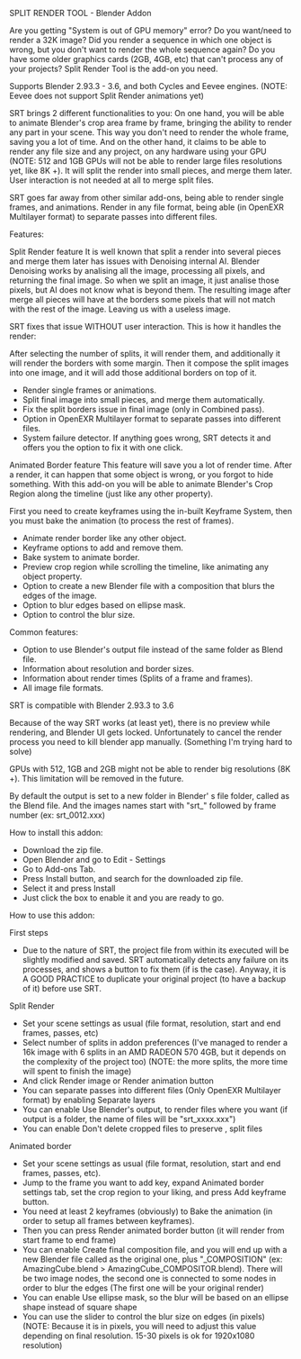 SPLIT RENDER TOOL - Blender Addon

Are you getting "System is out of GPU memory" error? Do you want/need to render a 32K image? Did you render a sequence in which one object is wrong, but you don't want to render the whole sequence again? Do you have some older graphics cards (2GB, 4GB, etc) that can't process any of your projects? Split Render Tool is the add-on you need.

Supports Blender 2.93.3 - 3.6, and both Cycles and Eevee engines. (NOTE: Eevee does not support Split Render animations yet)

SRT brings 2 different functionalities to you: On one hand, you will be able to animate Blender's crop area frame by frame, bringing the ability to render any part in your scene. This way you don't need to render the whole frame, saving you a lot of time. And on the other hand, it claims to be able to render any file size and any project, on any hardware using your GPU (NOTE: 512 and 1GB GPUs will not be able to render large files resolutions yet, like 8K +). It will split the render into small pieces, and merge them later. User interaction is not needed at all to merge split files.

SRT goes far away from other similar add-ons, being able to render single frames, and animations. Render in any file format, being able (in OpenEXR Multilayer format) to separate passes into different files.

Features:

Split Render feature
It is well known that split a render into several pieces and merge them later has issues with Denoising internal AI. Blender Denoising works by analising all the image, processing all pixels, and returning the final image. So when we split an image, it just analise those pixels, but AI does not know what is beyond them. The resulting image after merge all pieces will have at the borders some pixels that will not match with the rest of the image. Leaving us with a useless image.

SRT fixes that issue WITHOUT user interaction. This is how it handles the render:

After selecting the number of splits, it will render them, and additionally it will render the borders with some margin. Then it compose the split images into one image, and it will add those additional borders on top of it.

- Render single frames or animations.
- Split final image into small pieces, and merge them automatically. 
- Fix the split borders issue in final image (only in Combined pass).
- Option in OpenEXR Multilayer format to separate passes into different files.
- System failure detector. If anything goes wrong, SRT detects it and offers you the option to fix it with one click. 

Animated Border feature
This feature will save you a lot of render time. After a render, it can happen that some object is wrong, or you forgot to hide something. With this add-on you will be able to animate Blender's Crop Region along the timeline (just like any other property).

First you need to create keyframes using the in-built Keyframe System, then you must bake the animation (to process the rest of frames).

- Animate render border like any other object.
- Keyframe options to add and remove them.
- Bake system to animate border.
- Preview crop region while scrolling the timeline, like animating any object property.
- Option to create a new Blender file with a composition that blurs the edges of the image.
- Option to blur edges based on ellipse mask.
- Option to control the blur size.

Common features:

- Option to use Blender's output file instead of the same folder as Blend file.
- Information about resolution and border sizes.
- Information about render times (Splits of a frame and frames).
- All image file formats.


SRT is compatible with Blender 2.93.3 to 3.6

Because of the way SRT works (at least yet), there is no preview while rendering, and Blender UI gets locked. Unfortunately to cancel the render 
process you need to kill blender app manually. (Something I'm trying hard to solve)

GPUs with 512, 1GB and 2GB might not be able to render big resolutions (8K +). This limitation will be removed in the future. 

By default the output is set to a new folder in Blender' s file folder, called as the Blend file. And the images names start with "srt_" 
followed by frame number (ex: srt_0012.xxx)


How to install this addon:

- Download the zip file.
- Open Blender and go to Edit - Settings
- Go to Add-ons Tab.
- Press Install button, and search for the downloaded zip file.
- Select it and press Install
- Just click the box to enable it and you are ready to go.


How to use this addon:

First steps
	
- Due to the nature of SRT, the project file from within its executed will be slightly modified and saved. SRT automatically detects any failure
  on its processes, and shows a button to fix them (if is the case). Anyway, it is A GOOD PRACTICE to duplicate your original project (to have a
  backup of it) before use SRT.


Split Render
	
- Set your scene settings as usual (file format, resolution, start and end frames, passes, etc)
- Select number of splits in addon preferences (I've managed to render a 16k image with 6 splits in an AMD RADEON 570 4GB, but it depends on the
  complexity of the project too) (NOTE: the more splits, the more time will spent to finish the image)
- And click Render image or Render animation button
- You can separate passes into different files (Only OpenEXR Multilayer format) by enabling Separate layers
- You can enable Use Blender's output, to render files where you want (if output is a folder, the name of files will be "srt_xxxx.xxx")
- You can enable Don't delete cropped files to preserve , split files


Animated border	

- Set your scene settings as usual (file format, resolution, start and end frames, passes, etc).
- Jump to the frame you want to add key, expand Animated border settings tab, set the crop region to your liking, and press Add keyframe button.
- You need at least 2 keyframes (obviously) to Bake the animation (in order to setup all frames between keyframes).
- Then you can press Render animated border button (it will render from start frame to end frame)
- You can enable Create final composition file, and you will end up with a new Blender file called as the original one, plus "_COMPOSITION"
  (ex: AmazingCube.blend > AmazingCube_COMPOSITOR.blend). There will be two image nodes, the second one is connected to some nodes in order to
  blur the edges (The first one will be your original render)
- You can enable Use ellipse mask, so the blur will be based on an ellipse shape instead of square shape
- You can use the slider to control the blur size on edges (in pixels)
	(NOTE: Because it is in pixels, you will need to adjust this value depending on final resolution. 15-30 pixels is ok for 1920x1080 resolution)


